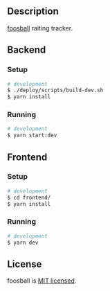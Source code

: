 ## Description

[foosball](http://foosball.zero-team.pro/) raiting tracker.

## Backend

### Setup

```bash
# development
$ ./deploy/scripts/build-dev.sh
$ yarn install
```

### Running

```bash
# development
$ yarn start:dev
```

## Frontend

### Setup

```bash
# development
$ cd frontend/
$ yarn install
```

### Running

```bash
# development
$ yarn dev
```

## License

foosball is [MIT licensed](LICENSE).
